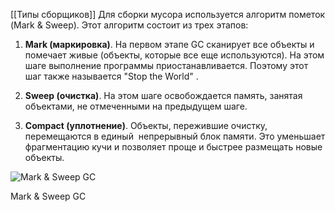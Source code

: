 [[Типы сборщиков]]
Для сборки мусора используется алгоритм пометок (Mark & Sweep). Этот алгоритм состоит из трех этапов:

1. **Mark (маркировка)**. На первом этапе GC сканирует все объекты и помечает живые (объекты, которые все еще используются). На этом шаге выполнение программы приостанавливается. Поэтому этот шаг также называется "Stop the World" .
    
2. **Sweep (очистка)**. На этом шаге освобождается память, занятая объектами, не отмеченными на предыдущем шаге.
    
3. **Compact (уплотнение)**. Объекты, пережившие очистку, перемещаются в единый  непрерывный блок памяти. Это уменьшает фрагментацию кучи и позволяет проще и быстрее размещать новые объекты.
    

![Mark & Sweep GC](https://habrastorage.org/r/w1560/getpro/habr/upload_files/8f7/f4a/25f/8f7f4a25f345824f3b18b93d491aced9.png "Mark & Sweep GC")

Mark & Sweep GC
